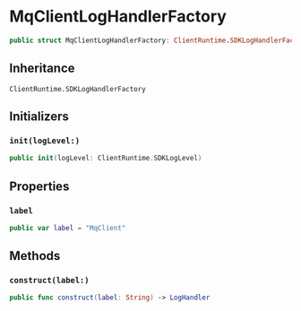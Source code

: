 # MqClientLogHandlerFactory

``` swift
public struct MqClientLogHandlerFactory: ClientRuntime.SDKLogHandlerFactory 
```

## Inheritance

`ClientRuntime.SDKLogHandlerFactory`

## Initializers

### `init(logLevel:)`

``` swift
public init(logLevel: ClientRuntime.SDKLogLevel) 
```

## Properties

### `label`

``` swift
public var label = "MqClient"
```

## Methods

### `construct(label:)`

``` swift
public func construct(label: String) -> LogHandler 
```
